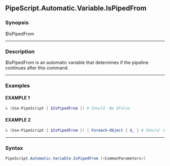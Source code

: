 PipeScript.Automatic.Variable.IsPipedFrom
-----------------------------------------




### Synopsis
$IsPipedFrom



---


### Description

$IsPipedFrom is an automatic variable that determines if the pipeline continues after this command.



---


### Examples
#### EXAMPLE 1
```PowerShell
& (Use-PipeScript { $IsPipedFrom }) # Should -Be $False
```

#### EXAMPLE 2
```PowerShell
& (Use-PipeScript { $IsPipedFrom }) | Foreach-Object { $_ } # Should -Be $False
```



---


### Syntax
```PowerShell
PipeScript.Automatic.Variable.IsPipedFrom [<CommonParameters>]
```
